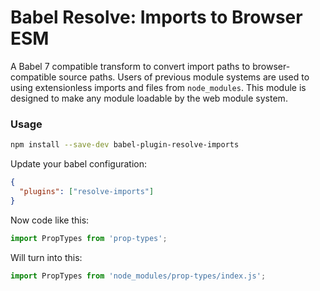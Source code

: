 # Babel Resolve: Imports to Browser ESM

A Babel 7 compatible transform to convert import paths to browser-compatible
source paths. Users of previous module systems are used to using extensionless
imports and files from `node_modules`. This module is designed to make any
module loadable by the web module system.

### Usage

```sh
npm install --save-dev babel-plugin-resolve-imports
```

Update your babel configuration:

```json
{
  "plugins": ["resolve-imports"]
}
```

Now code like this:

```javascript
import PropTypes from 'prop-types';
```

Will turn into this:

``` javascript
import PropTypes from 'node_modules/prop-types/index.js';
```
